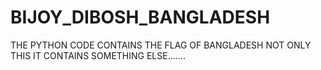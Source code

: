 # BIJOY_DIBOSH_BANGLADESH
THE PYTHON CODE CONTAINS THE FLAG OF BANGLADESH
 NOT ONLY THIS
 IT CONTAINS SOMETHING ELSE.......

